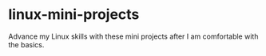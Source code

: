 # linux-mini-projects
Advance my Linux skills with these mini projects after I am comfortable with the basics.
